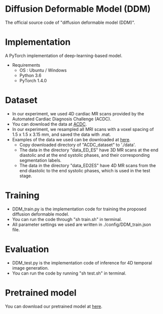 # Diffusion Deformable Model (DDM)
The official source code of "diffusion deformable model (DDM)".

Implementation
===============
A PyTorch implementation of deep-learning-based model.
* Requirements
  * OS : Ubuntu / Windows
  * Python 3.6
  * PyTorch 1.4.0

Dataset
===============
* In our experiment, we used 4D cardiac MR scans provided by the Automated Cardiac Diagnosis Challenge (ACDC). 
* You can download the data at [ACDC](https://acdc.creatis.insa-lyon.fr/description/databases.html).
* In our experiment, we resampled all MRI scans with a voxel spacing of 1.5 x 1.5 x 3.15 mm, and saved the data with .mat.
* Examples of the data we used can be downloaded at [here](https://drive.google.com/drive/folders/1G0i9YI0qY3GXq4tUqFn6OeQKvMuRX69q?usp=sharing).
   * Copy downloaded directory of "ACDC_dataset" to './data'.
   * The data in the directory "data_ED_ES" have 3D MR scans at the end diastolic and at the end systolic phases, and their corresponding segmentation labels.
   * The data in the directory "data_ED2ES" have 4D MR scans from the end diastolic to the end systolic phases, which is used in the test stage.

Training
===============
* DDM_train.py is the implementation code for training the proposed diffusion deformable model.
* You can run the code through "sh train.sh" in terminal.
* All parameter settings we used are written in ./config/DDM_train.json file.

Evaluation
===============
* DDM_test.py is the implementation code of inference for 4D temporal image generation. 
* You can run the code by running "sh test.sh" in terminal.

Pretrained model
===============
You can download our pretrained model at [here](https://drive.google.com/drive/folders/1p4So_O_h03iTSTmeyIvp8KWVfZfUbKzo?usp=sharing).
